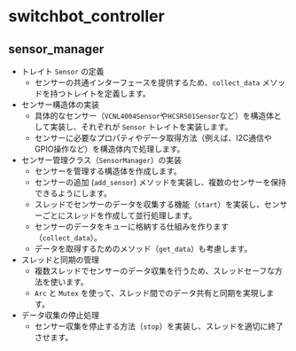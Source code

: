 # switchbot_controller
## sensor_manager
* トレイト `Sensor` の定義
    - センサーの共通インターフェースを提供するため、`collect_data` メソッドを持つトレイトを定義します。
* センサー構造体の実装
    - 具体的なセンサー（`VCNL4004Sensor`や`HCSR501Sensor`など）を構造体として実装し、それぞれが `Sensor` トレイトを実装します。
    - センサーに必要なプロパティやデータ取得方法（例えば、I2C通信やGPIO操作など）を構造体内で処理します。
* センサー管理クラス（`SensorManager`）の実装
    - センサーを管理する構造体を作成します。
    - センサーの追加 (`add_sensor`) メソッドを実装し、複数のセンサーを保持できるようにします。
    - スレッドでセンサーのデータを収集する機能（`start`）を実装し、センサーごとにスレッドを作成して並行処理します。
    - センサーのデータをキューに格納する仕組みを作ります（`collect_data`）。
    - データを取得するためのメソッド（`get_data`）も考慮します。
* スレッドと同期の管理
    - 複数スレッドでセンサーのデータ収集を行うため、スレッドセーフな方法を使います。
    - `Arc` と `Mutex` を使って、スレッド間でのデータ共有と同期を実現します。
* データ収集の停止処理
    - センサー収集を停止する方法（`stop`）を実装し、スレッドを適切に終了させます。